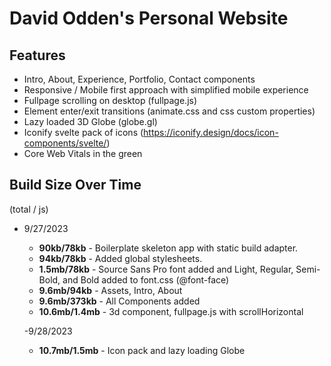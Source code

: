 # David Odden's Personal Website

## Features
- Intro, About, Experience, Portfolio, Contact components
- Responsive / Mobile first approach with simplified mobile experience
- Fullpage scrolling on desktop (fullpage.js)
- Element enter/exit transitions (animate.css and css custom properties)
- Lazy loaded 3D Globe (globe.gl)
- Iconify svelte pack of icons (https://iconify.design/docs/icon-components/svelte/)
- Core Web Vitals in the green

## Build Size Over Time
(total / js)
- 9/27/2023
  - **90kb/78kb** - Boilerplate skeleton app with static build adapter.
  - **94kb/78kb** - Added global stylesheets.
  - **1.5mb/78kb** - Source Sans Pro font added and Light, Regular, Semi-Bold, and Bold added to font.css (@font-face)
  - **9.6mb/94kb** - Assets, Intro, About
  - **9.6mb/373kb** - All Components added
  - **10.6mb/1.4mb** - 3d component, fullpage.js with scrollHorizontal

  -9/28/2023
  - **10.7mb/1.5mb** - Icon pack and lazy loading Globe

